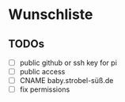 # Wunschliste

## TODOs
- [ ] public github or ssh key for pi
- [ ] public access
- [ ] CNAME baby.strobel-süß.de
- [ ] fix permissions
